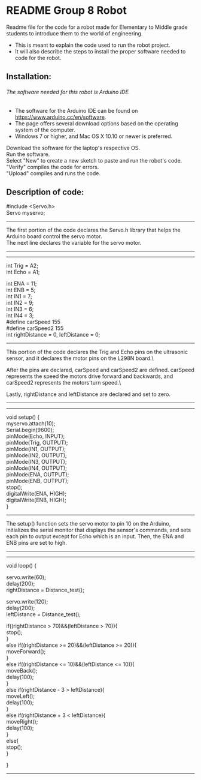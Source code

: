# README Group 8 Robot

Readme file for the code for a robot made for Elementary to Middle grade students to introduce them to the world of engineering.

* This is meant to explain the code used to run the robot project.
* It will also describe the steps to install the proper software needed to code for the robot.

## Installation: 

###### The software needed for this robot is Arduino IDE.

* The software for the Arduino IDE can be found on https://www.arduino.cc/en/software.
* The page offers several download options based on the operating system of the computer.
* Windows 7 or higher, and Mac OS X 10.10 or newer is preferred.

Download the software for the laptop's respective OS.\
Run the software.\
Select "New" to create a new sketch to paste and run the robot's code.\
"Verify" compiles the code for errors.\
"Upload" compiles and runs the code.


## Description of code:

#include <Servo.h>\
Servo myservo;
*************************
The first portion of the code declares the Servo.h library that helps the Arduino board control the servo motor.\
The next line declares the variable for the servo motor.

*************************
*************************

int Trig = A2;\
int Echo = A1;

int ENA = 11;\
int ENB = 5;\
int IN1 = 7;\
int IN2 = 9;\
int IN3 = 6;\
int IN4 = 3;\
#define carSpeed 155\
#define carSpeed2 155\
int rightDistance = 0, leftDistance = 0;
*************************
This portion of the code declares the Trig and Echo pins on the ultrasonic sensor, and it declares the motor pins on the L298N board.\

After the pins are declared, carSpeed and carSpeed2 are defined. carSpeed represents the speed the motors drive forward and backwards, and carSpeed2 represents the motors'turn speed.\

Lastly, rightDistance and leftDistance are declared and set to zero.
*************************
*************************
void setup() {\
  myservo.attach(10);\
  Serial.begin(9600);\
  pinMode(Echo, INPUT);\
  pinMode(Trig, OUTPUT);\
  pinMode(IN1, OUTPUT);\
  pinMode(IN2, OUTPUT);\
  pinMode(IN3, OUTPUT);\
  pinMode(IN4, OUTPUT);\
  pinMode(ENA, OUTPUT);\
  pinMode(ENB, OUTPUT);\
  stop();\
  digitalWrite(ENA, HIGH);\
  digitalWrite(ENB, HIGH);\
}
*************************
The setup() function sets the servo motor to pin 10 on the Arduino, initializes the serial monitor that displays the sensor's commands, and sets each pin to output except for Echo which is an input. Then, the ENA and ENB pins are set to high.
*************************
*************************
void loop() {

  servo.write(60);\
  delay(200);\
  rightDistance = Distance_test();

  servo.write(120);\
  delay(200);\
  leftDistance = Distance_test();

  if((rightDistance > 70)&&(leftDistance > 70)){\
    stop();\
  }\
  else if((rightDistance >= 20)&&(leftDistance >= 20)){\
    moveForward();\
  }\
  else if((rightDistance <= 10)&&(leftDistance <= 10)){\
    moveBack();\
    delay(100);\
  }\
  else if(rightDistance - 3 > leftDistance){\
    moveLeft();\
    delay(100);\
  }\
  else if(rightDistance + 3 < leftDistance){\
    moveRight();\
    delay(100);\
  }\
  else{\
    stop();\
  }

}

********************************
